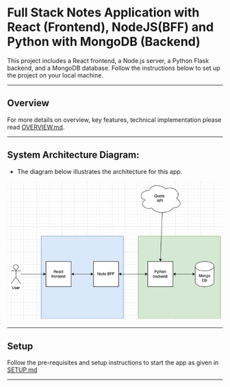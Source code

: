 # Full Stack Notes Application with React (Frontend), NodeJS(BFF) and Python with MongoDB (Backend)

This project includes a React frontend, a Node.js server, a Python Flask backend, and a MongoDB database. Follow the instructions below to set up the project on your local machine.

---

## Overview

For more details on overview, key features, technical implementation please read [OVERVIEW.md](/OVERVIEW.md).

---

## System Architecture Diagram:

- The diagram below illustrates the architecture for this app.

![architecture diagram](assets/code-challenge.png)

---

## Setup

Follow the pre-requisites and setup instructions to start the app as given in [SETUP.md](/SETUP.md)

---
